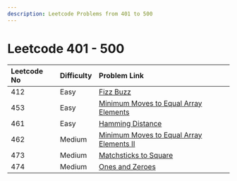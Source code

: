 ```yaml
---
description: Leetcode Problems from 401 to 500
---
```


# Leetcode 401 - 500



| Leetcode No | Difficulty | Problem Link |
| :--- | :--- | :--- |
| 412 | Easy | [Fizz Buzz](../leetcode-easy/leetcode-412-fizz-buzz.md) |
| 453 | Easy | [Minimum Moves to Equal Array Elements](../leetcode-easy/leetcode-453-minimum-moves-to-equal-array-elements.md) |
| 461 | Easy | [Hamming Distance](../leetcode-easy/leetcode-461-hamming-distance.md) |
| 462 | Medium | [Minimum Moves to Equal Array Elements II](../leetcode-medium/leetcode-462-minimum-moves-to-equal-array-elements-ii.md) |
| 473 | Medium | [Matchsticks to Square](../leetcode-medium/leetcode-473-matchsticks-to-square.md) |
| 474 | Medium | [Ones and Zeroes](../leetcode-medium/leetcode-474-ones-and-zeroes.md) |

